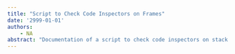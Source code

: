 ```yaml
---
title: "Script to Check Code Inspectors on Frames"
date: '2999-01-01'
authors: 
    - NA
abstract: "Documentation of a script to check code inspectors on stack frames of break windows on Interlisp-D."
---
```


